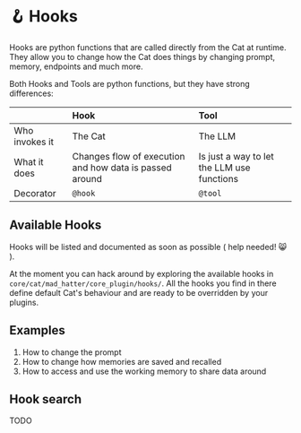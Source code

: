 # &#129693; Hooks

Hooks are python functions that are called directly from the Cat at runtime.  
They allow you to change how the Cat does things by changing prompt, memory, endpoints and much more.

Both Hooks and Tools are python functions, but they have strong differences:

|                    | Hook                                                    | Tool                                                   |
|--------------------|:--------------------------------------------------------|:--------------------------------------------|
| Who invokes it     | The Cat                                                 | The LLM                                     |
| What it does       | Changes flow of execution and how data is passed around | Is just a way to let the LLM use functions  |
| Decorator          | `@hook`                                                 | `@tool`                                     |

## Available Hooks

Hooks will be listed and documented as soon as possible ( help needed! &#128568; ).

At the moment you can hack around by exploring the available hooks in `core/cat/mad_hatter/core_plugin/hooks/`.
All the hooks you find in there define default Cat's behaviour and are ready to be overridden by your plugins.

## Examples

  1. How to change the prompt
  2. How to change how memories are saved and recalled
  3. How to access and use the working memory to share data around

## Hook search

TODO
